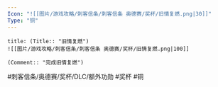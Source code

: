 ```yaml
---
Icon: "![[图片/游戏攻略/刺客信条/刺客信条 奥德赛/奖杯/旧情复燃.png|30]]"
Type: "铜"
---
```

```ad-common-bronze-trophy
title: (Title:: "旧情复燃")
![[图片/游戏攻略/刺客信条/刺客信条 奥德赛/奖杯/旧情复燃.png|100]]

(Comment:: "完成旧情复燃")
```

#刺客信条/奥德赛/奖杯/DLC/额外功勋 #奖杯 #铜
